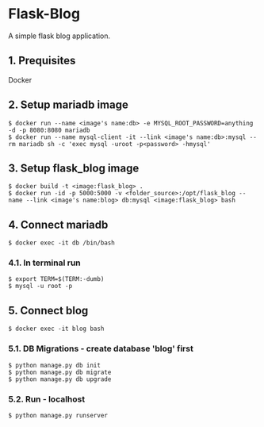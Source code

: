 # Flask-Blog
A simple flask blog application.

## 1. Prequisites
Docker

## 2. Setup mariadb image
    $ docker run --name <image's name:db> -e MYSQL_ROOT_PASSWORD=anything -d -p 8080:8080 mariadb
    $ docker run --name mysql-client -it --link <image's name:db>:mysql --rm mariadb sh -c 'exec mysql -uroot -p<password> -hmysql'

## 3. Setup flask_blog image
    $ docker build -t <image:flask_blog> .
    $ docker run -id -p 5000:5000 -v <folder_source>:/opt/flask_blog --name --link <image's name:blog> db:mysql <image:flask_blog> bash

## 4. Connect mariadb
    $ docker exec -it db /bin/bash
### 4.1. In terminal run
    $ export TERM=$(TERM:-dumb)
    $ mysql -u root -p

## 5. Connect blog
    $ docker exec -it blog bash

### 5.1. DB Migrations - create database 'blog' first 
    $ python manage.py db init
    $ python manage.py db migrate
    $ python manage.py db upgrade

### 5.2. Run - localhost
    $ python manage.py runserver

